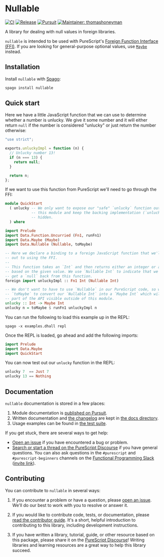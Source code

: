# Nullable

[![CI](https://github.com/purescript-contrib/purescript-nullable/workflows/CI/badge.svg?branch=main)](https://github.com/purescript-contrib/purescript-nullable/actions?query=workflow%3ACI+branch%3Amain)
[![Release](https://img.shields.io/github/release/purescript-contrib/purescript-nullable.svg)](https://github.com/purescript-contrib/purescript-nullable/releases)
[![Pursuit](https://pursuit.purescript.org/packages/purescript-nullable/badge)](https://pursuit.purescript.org/packages/purescript-nullable)
[![Maintainer: thomashoneyman](https://img.shields.io/badge/maintainer-thomashoneyman-teal.svg)](https://github.com/thomashoneyman)

A library for dealing with null values in foreign libraries.

`nullable` is intended to be used with PureScript's [Foreign Function Interface (FFI)](https://github.com/purescript/documentation/blob/master/guides/FFI.md). If you are looking for general-purpose optional values, use [`Maybe`](https://github.com/purescript/purescript-maybe) instead.

## Installation

Install `nullable` with [Spago](https://github.com/purescript/spago):

```sh
spago install nullable
```

## Quick start

Here we have a little JavaScript function that we can use to determine whether a number is unlucky. We give it some number and it will either return `null` if the number is considered "unlucky" or just return the number otherwise:

```js
"use strict";

exports.unluckyImpl = function (n) {
  // Unlucky number 13!
  if (n === 13) {
    return null;
  }

  return n;
};
```

If we want to use this function from PureScript we'll need to go through the FFI:

```purescript
module QuickStart
  ( unlucky -- We only want to expose our "safe" `unlucky` function outside of
            -- this module and keep the backing implementation (`unluckyImpl`)
            -- hidden.
  ) where

import Prelude
import Data.Function.Uncurried (Fn1, runFn1)
import Data.Maybe (Maybe)
import Data.Nullable (Nullable, toMaybe)

-- Here we declare a binding to a foreign JavaScript function that we'll call
-- out to using the FFI.
--
-- This function takes an `Int` and then returns either an integer or a `null`
-- based on the given value. We use `Nullable Int` to indicate that we could
-- get a `null` back from this function.
foreign import unluckyImpl :: Fn1 Int (Nullable Int)

-- We don't want to have to use `Nullable` in our PureScript code, so we can use
-- `toMaybe` to convert our `Nullable Int` into a `Maybe Int` which will then be
-- part of the API visible outside of this module.
unlucky :: Int -> Maybe Int
unlucky n = toMaybe $ runFn1 unluckyImpl n
```

You can run the following to load this example up in the REPL:

```
spago -x examples.dhall repl
```

Once the REPL is loaded, go ahead and add the following imports:

```purescript
import Prelude
import Data.Maybe
import QuickStart
```

You can now test out our `unlucky` function in the REPL:

```purescript
unlucky 7  == Just 7
unlucky 13 == Nothing
```

## Documentation

`nullable` documentation is stored in a few places:

1. Module documentation is [published on Pursuit](https://pursuit.purescript.org/packages/purescript-nullable).
2. Written documentation and [the changelog](./docs/CHANGELOG.md) are kept in [the docs directory](./docs).
3. Usage examples can be found in [the test suite](./test).

If you get stuck, there are several ways to get help:

- [Open an issue](https://github.com/purescript-contrib/purescript-nullable/issues) if you have encountered a bug or problem.
- [Search or start a thread on the PureScript Discourse](https://discourse.purescript.org) if you have general questions. You can also ask questions in the `#purescript` and `#purescript-beginners` channels on the [Functional Programming Slack](https://functionalprogramming.slack.com) ([invite link](https://fpchat-invite.herokuapp.com/)).

## Contributing

You can contribute to `nullable` in several ways:

1. If you encounter a problem or have a question, please [open an issue](https://github.com/purescript-contrib/purescript-nullable/issues). We'll do our best to work with you to resolve or answer it.

2. If you would like to contribute code, tests, or documentation, please [read the contributor guide](./.github/CONTRIBUTING.md). It's a short, helpful introduction to contributing to this library, including development instructions.

3. If you have written a library, tutorial, guide, or other resource based on this package, please share it on the [PureScript Discourse](https://discourse.purescript.org)! Writing libraries and learning resources are a great way to help this library succeed.

